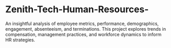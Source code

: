 # Zenith-Tech-Human-Resources-
An insightful analysis of employee metrics, performance, demographics, engagement, absenteeism, and terminations. This project explores trends in compensation, management practices, and workforce dynamics to inform HR strategies.
